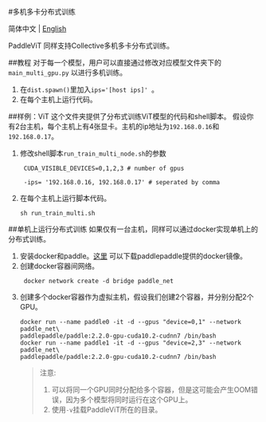 #多机多卡分布式训练

简体中文 | [English](./README.md)

PaddleViT 同样支持Collective多机多卡分布式训练。

##教程
对于每一个模型，用户可以直接通过修改对应模型文件夹下的`main_multi_gpu.py`
以进行多机训练。
1. 在`dist.spawn()`里加入`ips='[host ips]' `。
2. 在每个主机上运行代码。

##样例：ViT
这个文件夹提供了分布式训练ViT模型的代码和shell脚本。
假设你有2台主机，每个主机上有4张显卡。主机的ip地址为`192.168.0.16`和`192.168.0.17`。

1. 修改shell脚本`run_train_multi_node.sh`的参数
   ```shell
    CUDA_VISIBLE_DEVICES=0,1,2,3 # number of gpus
    
    -ips= '192.168.0.16, 192.168.0.17' # seperated by comma
    ```
2. 在每个主机上运行脚本代码。
    ```shell
    sh run_train_multi.sh
    ```
##单机上运行分布式训练
如果仅有一台主机，同样可以通过docker实现单机上的分布式训练。
1. 安装docker和paddle。[这里](https://www.paddlepaddle.org.cn/documentation/docs/zh/install/docker/fromdocker.html)
可以下载paddlepaddle提供的docker镜像。
2. 创建docker容器间网络。
   ```shell
    docker network create -d bridge paddle_net
    ```
3. 创建多个docker容器作为虚拟主机，假设我们创建2个容器，并分别分配2个GPU。
    ```shell
    docker run --name paddle0 -it -d --gpus "device=0,1" --network paddle_net\
    paddlepaddle/paddle:2.2.0-gpu-cuda10.2-cudnn7 /bin/bash
    docker run --name paddle1 -it -d --gpus "device=2,3" --network paddle_net\
    paddlepaddle/paddle:2.2.0-gpu-cuda10.2-cudnn7 /bin/bash
    ```
    >   注意: 
    >   1. 可以将同一个GPU同时分配给多个容器，但是这可能会产生OOM错误，因为多个模型将同时运行在这个GPU上。 
    >   2. 使用`-v`挂载PaddleViT所在的目录。

